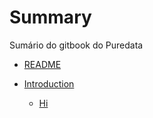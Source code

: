 # Summary

Sumário do gitbook do Puredata

* [README](README.md)

* [Introduction](en/01.Introduction/1.Presentation/README.md)

  * [Hi](en/01.Introduction/1.Presentation/Hi.md)
